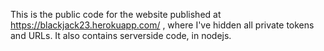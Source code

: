This is the public code for the website published at https://blackjack23.herokuapp.com/ , where I've hidden all private tokens and URLs. It also contains serverside code, in nodejs.
